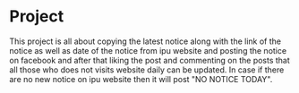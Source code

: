 # Project
This project is all about copying the latest notice along with the link of the notice 
as well as date of the notice from ipu website and posting the notice on facebook and 
after that liking the post and commenting on the posts that all those who does not visits 
website daily can be updated.
In case if there are no new notice on ipu website then it will post "NO NOTICE TODAY".
